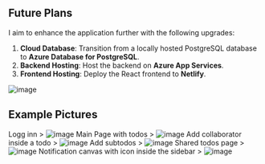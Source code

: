 ## Future Plans  

I aim to enhance the application further with the following upgrades:  

1. **Cloud Database**: Transition from a locally hosted PostgreSQL database to **Azure Database for PostgreSQL**.  
2. **Backend Hosting**: Host the backend on **Azure App Services**.  
3. **Frontend Hosting**: Deploy the React frontend to **Netlify**.  

![image](https://github.com/user-attachments/assets/f25e5ec4-89db-4bfa-ae47-498f92660729)

 ## Example Pictures
 Logg inn > ![image](https://github.com/user-attachments/assets/bff218cc-6801-43d5-9380-5bd679e91662)
Main Page with todos > ![image](https://github.com/user-attachments/assets/f25e5ec4-89db-4bfa-ae47-498f92660729)
Add collaborator inside a todo > ![image](https://github.com/user-attachments/assets/8e1d1fc0-3402-4bf1-a4f7-9ecab6362359)
Add subtodos > ![image](https://github.com/user-attachments/assets/d9e7c539-b65a-413f-b843-0d0b4c64266f)
Shared todos page > ![image](https://github.com/user-attachments/assets/13de0e20-e1b5-423f-ad1c-80df8c22be77)
Notification canvas with icon inside the sidebar > ![image](https://github.com/user-attachments/assets/8ec36e8a-0b5b-428b-a1fd-a232b5b7e827)



